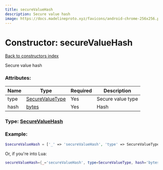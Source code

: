 ```yaml
---
title: secureValueHash
description: Secure value hash
image: https://docs.madelineproto.xyz/favicons/android-chrome-256x256.png
---
```

# Constructor: secureValueHash  
[Back to constructors index](index.md)



Secure value hash

### Attributes:

| Name     |    Type       | Required | Description |
|----------|---------------|----------|-------------|
|type|[SecureValueType](../types/SecureValueType.md) | Yes|Secure value type|
|hash|[bytes](../types/bytes.md) | Yes|Hash|



### Type: [SecureValueHash](../types/SecureValueHash.md)


### Example:

```php
$secureValueHash = ['_' => 'secureValueHash', 'type' => SecureValueType, 'hash' => 'bytes'];
```  


Or, if you're into Lua:

```lua
secureValueHash={_='secureValueHash', type=SecureValueType, hash='bytes'}

```


